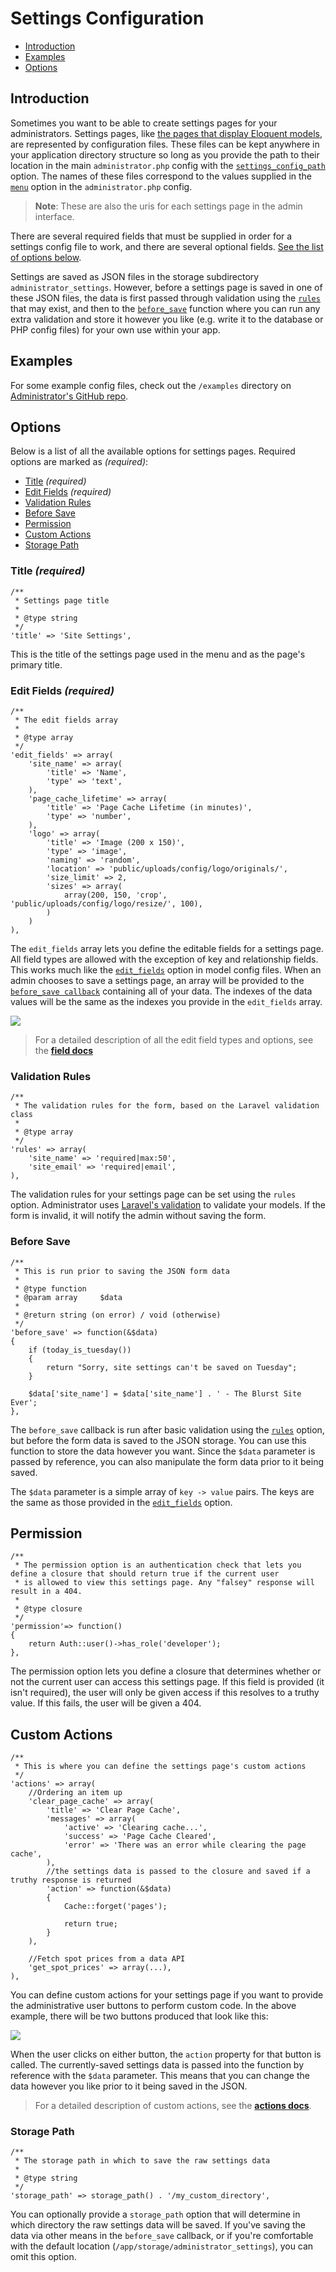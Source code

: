# Settings Configuration

- [Introduction](#introduction)
- [Examples](#examples)
- [Options](#options)

<a name="introduction"></a>
## Introduction

Sometimes you want to be able to create settings pages for your administrators. Settings pages, like [the pages that display Eloquent models](/docs/model-configuration), are represented by configuration files. These files can be kept anywhere in your application directory structure so long as you provide the path to their location in the main `administrator.php` config with the [`settings_config_path`](/docs/configuration#settings-config-path) option. The names of these files correspond to the values supplied in the [`menu`](/docs/configuration#menu) option in the `administrator.php` config.

> **Note**: These are also the uris for each settings page in the admin interface.

There are several required fields that must be supplied in order for a settings config file to work, and there are several optional fields. [See the list of options below](#options).

Settings are saved as JSON files in the storage subdirectory `administrator_settings`. However, before a settings page is saved in one of these JSON files, the data is first passed through validation using the [`rules`](#validation-rules) that may exist, and then to the [`before_save`](#before-save) function where you can run any extra validation and store it however you like (e.g. write it to the database or PHP config files) for your own use within your app.

<a name="examples"></a>
## Examples

For some example config files, check out the `/examples` directory on [Administrator's GitHub repo](https://github.com/FrozenNode/Laravel-Administrator/tree/master/examples).

<a name="options"></a>
## Options

Below is a list of all the available options for settings pages. Required options are marked as *(required)*:

- [Title](#title) *(required)*
- [Edit Fields](#edit-fields) *(required)*
- [Validation Rules](#validation-rules)
- [Before Save](#before-save)
- [Permission](#permission)
- [Custom Actions](#custom-actions)
- [Storage Path](#storage-path)

<a name="title"></a>
### Title *(required)*

	/**
	 * Settings page title
	 *
	 * @type string
	 */
	'title' => 'Site Settings',

This is the title of the settings page used in the menu and as the page's primary title.

<a name="edit-fields"></a>
### Edit Fields *(required)*

	/**
	 * The edit fields array
	 *
	 * @type array
	 */
	'edit_fields' => array(
		'site_name' => array(
			'title' => 'Name',
			'type' => 'text',
		),
		'page_cache_lifetime' => array(
			'title' => 'Page Cache Lifetime (in minutes)',
			'type' => 'number',
		),
		'logo' => array(
			'title' => 'Image (200 x 150)',
			'type' => 'image',
			'naming' => 'random',
			'location' => 'public/uploads/config/logo/originals/',
			'size_limit' => 2,
			'sizes' => array(
		 		array(200, 150, 'crop', 'public/uploads/config/logo/resize/', 100),
		 	)
		)
	),

The `edit_fields` array lets you define the editable fields for a settings page. All field types are allowed with the exception of key and relationship fields. This works much like the [`edit_fields`](/docs/model-configuration#edit-fields) option in model config files. When an admin chooses to save a settings page, an array will be provided to the [`before_save callback`](#before-save) containing all of your data. The indexes of the data values will be the same as the indexes you provide in the `edit_fields` array.

<img src="https://raw.github.com/FrozenNode/Laravel-Administrator/master/examples/images/settings-overview.png" />

> For a detailed description of all the edit field types and options, see the **[field docs](/docs/fields)**

<a name="validation-rules"></a>
### Validation Rules

	/**
	 * The validation rules for the form, based on the Laravel validation class
	 *
	 * @type array
	 */
	'rules' => array(
		'site_name' => 'required|max:50',
		'site_email' => 'required|email',
	),

The validation rules for your settings page can be set using the `rules` option. Administrator uses [Laravel's validation](http://laravel.com/docs/validation) to validate your models. If the form is invalid, it will notify the admin without saving the form.

<a name="before-save"></a>
### Before Save

	/**
	 * This is run prior to saving the JSON form data
	 *
	 * @type function
	 * @param array		$data
	 *
	 * @return string (on error) / void (otherwise)
	 */
	'before_save' => function(&$data)
	{
		if (today_is_tuesday())
		{
			return "Sorry, site settings can't be saved on Tuesday";
		}

		$data['site_name'] = $data['site_name'] . ' - The Blurst Site Ever';
	},

The `before_save` callback is run after basic validation using the [`rules`](#validation-rules) option, but before the form data is saved to the JSON storage. You can use this function to store the data however you want. Since the `$data` parameter is passed by reference, you can also manipulate the form data prior to it being saved.

The `$data` parameter is a simple array of `key -> value` pairs. The keys are the same as those provided in the [`edit_fields`](#edit-fields) option.

<a name="permission"></a>
## Permission

	/**
	 * The permission option is an authentication check that lets you define a closure that should return true if the current user
	 * is allowed to view this settings page. Any "falsey" response will result in a 404.
	 *
	 * @type closure
	 */
	'permission'=> function()
	{
		return Auth::user()->has_role('developer');
	},

The permission option lets you define a closure that determines whether or not the current user can access this settings page. If this field is provided (it isn't required), the user will only be given access if this resolves to a truthy value. If this fails, the user will be given a 404.

<a name="custom-actions"></a>
## Custom Actions

	/**
	 * This is where you can define the settings page's custom actions
	 */
	'actions' => array(
		//Ordering an item up
		'clear_page_cache' => array(
			'title' => 'Clear Page Cache',
			'messages' => array(
				'active' => 'Clearing cache...',
				'success' => 'Page Cache Cleared',
				'error' => 'There was an error while clearing the page cache',
			),
			//the settings data is passed to the closure and saved if a truthy response is returned
			'action' => function(&$data)
			{
				Cache::forget('pages');

				return true;
			}
		),

		//Fetch spot prices from a data API
		'get_spot_prices' => array(...),
	),

You can define custom actions for your settings page if you want to provide the administrative user buttons to perform custom code. In the above example, there will be two buttons produced that look like this:

<img src="https://raw.github.com/FrozenNode/Laravel-Administrator/master/examples/images/custom-actions-settings.png" />

When the user clicks on either button, the `action` property for that button is called. The currently-saved settings data is passed into the function by reference with the `$data` parameter. This means that you can change the data however you like prior to it being saved in the JSON.

> For a detailed description of custom actions, see the **[actions docs](/docs/actions)**.

<a name="storage-path"></a>
### Storage Path

	/**
	 * The storage path in which to save the raw settings data
	 *
	 * @type string
	 */
	'storage_path' => storage_path() . '/my_custom_directory',

You can optionally provide a `storage_path` option that will determine in which directory the raw settings data will be saved. If you've saving the data via other means in the `before_save` callback, or if you're comfortable with the default location (`/app/storage/administrator_settings`), you can omit this option.